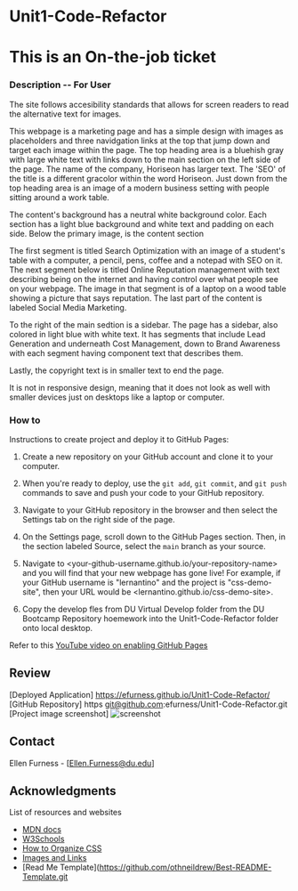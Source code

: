 # Unit1-Code-Refactor
# This is an On-the-job ticket

### Description -- For User

The site follows accesibility standards that allows for screen readers to read the alternative text for images.

This webpage is a marketing page and has a simple design with images as placeholders and three navidgation links at the top that jump down and target each image within the page.  The top heading area is a bluehish gray with large white text with links down to the main section on the left side of the page. The name of the company, Horiseon has larger text. The 'SEO' of the title is a different gracolor within the word Horiseon. Just down from the top heading area is an image of a modern business setting with people sitting around a work table. 

The content's background has a neutral white background color.  Each section has a light blue background and white text and padding on each side. Below the primary image, is the content section

 The first segment is titled Search Optimization with an image of a student's table with a computer, a pencil, pens, coffee and a notepad with SEO on it. The next segment below is titled Online Reputation management with text describing being on the internet and having control over what people see on your webpage. The image in that segment is of a laptop on a wood table showing a picture that says reputation.  The last part of the content is labeled Social Media Marketing.

To the right of the main sedtion is a sidebar.  The page has a sidebar, also colored in light blue with white text.  It has segments that include Lead Generation and underneath Cost Management, down to Brand Awareness with each segment having component text that describes them.   

Lastly, the copyright text is in smaller text to end the page. 

It is not in responsive design, meaning that it does not look as well with smaller devices just on desktops like a laptop or computer.

### How to

Instructions to create project and deploy it to GitHub Pages:

1. Create a new repository on your GitHub account and clone it to your computer.

2. When you're ready to deploy, use the `git add`, `git commit`, and `git push` commands to save and push your code to your GitHub repository.

3. Navigate to your GitHub repository in the browser and then select the Settings tab on the right side of the page.

4. On the Settings page, scroll down to the GitHub Pages section. Then, in the section labeled Source, select the `main` branch as your source.

5. Navigate to <your-github-username.github.io/your-repository-name> and you will find that your new webpage has gone live! For example, if your GitHub username is "lernantino" and the project is "css-demo-site", then your URL would be <lernantino.github.io/css-demo-site>.

6.  Copy the develop fles from DU Virtual Develop folder from the DU Bootcamp Repository hoemework into the Unit1-Code-Refactor folder onto local desktop.

Refer to this [YouTube video on enabling GitHub Pages](https://youtu.be/P4Mu1t5rIXg) 

## Review

[Deployed Application]  https://efurness.github.io/Unit1-Code-Refactor/
[GitHub Repository] https git@github.com:efurness/Unit1-Code-Refactor.git
[Project image screenshot] ![screenshot](./assets/images/Horiseon_website.png "Horiseon website") 

## Contact

Ellen Furness - [Ellen.Furness@du.edu]

## Acknowledgments

List of resources and websites

* [MDN docs](https://developer.mozilla.org/en-US/docs/Learn/Accessibility)
* [W3Schools](https://www.w3schools.com/)
* [How to Organize CSS](hhttps://9elements.com/css-rule-order/)
* [Images and Links](https://du.bootcampcontent.com/)
* [Read Me Template](https://github.com/othneildrew/Best-README-Template.git